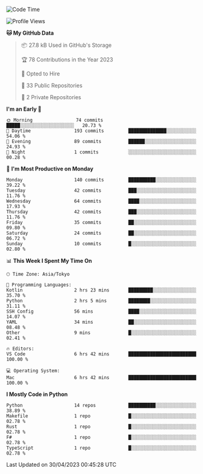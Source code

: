 <!--START_SECTION:waka-->
![Code Time](http://img.shields.io/badge/Code%20Time-653%20hrs%2022%20mins-blue)

![Profile Views](http://img.shields.io/badge/Profile%20Views-0-blue)

**🐱 My GitHub Data** 

> 📦 27.8 kB Used in GitHub's Storage 
 > 
> 🏆 78 Contributions in the Year 2023
 > 
> 💼 Opted to Hire
 > 
> 📜 33 Public Repositories 
 > 
> 🔑 2 Private Repositories 
 > 
**I'm an Early 🐤** 

```text
🌞 Morning                74 commits          █████░░░░░░░░░░░░░░░░░░░░   20.73 % 
🌆 Daytime                193 commits         ██████████████░░░░░░░░░░░   54.06 % 
🌃 Evening                89 commits          ██████░░░░░░░░░░░░░░░░░░░   24.93 % 
🌙 Night                  1 commits           ░░░░░░░░░░░░░░░░░░░░░░░░░   00.28 % 
```
📅 **I'm Most Productive on Monday** 

```text
Monday                   140 commits         ██████████░░░░░░░░░░░░░░░   39.22 % 
Tuesday                  42 commits          ███░░░░░░░░░░░░░░░░░░░░░░   11.76 % 
Wednesday                64 commits          ████░░░░░░░░░░░░░░░░░░░░░   17.93 % 
Thursday                 42 commits          ███░░░░░░░░░░░░░░░░░░░░░░   11.76 % 
Friday                   35 commits          ██░░░░░░░░░░░░░░░░░░░░░░░   09.80 % 
Saturday                 24 commits          ██░░░░░░░░░░░░░░░░░░░░░░░   06.72 % 
Sunday                   10 commits          █░░░░░░░░░░░░░░░░░░░░░░░░   02.80 % 
```


📊 **This Week I Spent My Time On** 

```text
🕑︎ Time Zone: Asia/Tokyo

💬 Programming Languages: 
Kotlin                   2 hrs 23 mins       █████████░░░░░░░░░░░░░░░░   35.70 % 
Python                   2 hrs 5 mins        ████████░░░░░░░░░░░░░░░░░   31.11 % 
SSH Config               56 mins             ████░░░░░░░░░░░░░░░░░░░░░   14.07 % 
YAML                     34 mins             ██░░░░░░░░░░░░░░░░░░░░░░░   08.48 % 
Other                    9 mins              █░░░░░░░░░░░░░░░░░░░░░░░░   02.41 % 

🔥 Editors: 
VS Code                  6 hrs 42 mins       █████████████████████████   100.00 % 

💻 Operating System: 
Mac                      6 hrs 42 mins       █████████████████████████   100.00 % 
```

**I Mostly Code in Python** 

```text
Python                   14 repos            ██████████░░░░░░░░░░░░░░░   38.89 % 
Makefile                 1 repo              █░░░░░░░░░░░░░░░░░░░░░░░░   02.78 % 
Rust                     1 repo              █░░░░░░░░░░░░░░░░░░░░░░░░   02.78 % 
F#                       1 repo              █░░░░░░░░░░░░░░░░░░░░░░░░   02.78 % 
TypeScript               1 repo              █░░░░░░░░░░░░░░░░░░░░░░░░   02.78 % 
```




 Last Updated on 30/04/2023 00:45:28 UTC
<!--END_SECTION:waka-->
